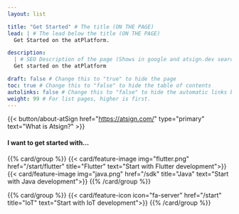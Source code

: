 ```yaml
---
layout: list

title: "Get Started" # The title (ON THE PAGE)
lead: | # The lead below the title (ON THE PAGE)
  Get Started on the atPlatform.

description:
  | # SEO Description of the page (Shows in google and atsign.dev search)
  Get started on the atPlatform

draft: false # Change this to "true" to hide the page
toc: true # Change this to "false" to hide the table of contents
autolinks: false # Change this to "false" to hide the automatic links below your content
weight: 99 # For list pages, higher is first.
---
```


{{< button/about-atSign href="https://atsign.com/" type="primary" text="What is Atsign?" >}}

#### I want to get started with...

{{% card/group %}}
{{< card/feature-image img="flutter.png" href="/start/flutter" title="Flutter" text="Start with Flutter development">}}
{{< card/feature-image img="java.png" href="/sdk" title="Java" text="Start with Java development">}}
{{% /card/group %}}

{{% card/group %}}
{{< card/feature-icon icon="fa-server" href="/start" title="IoT" text="Start with IoT development">}}
{{% /card/group %}}

